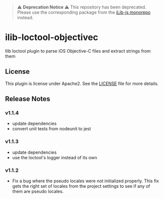 
> :warning: **Deprecation Notice** :warning:
> This repository has been deprecated. Please use the corresponding package from the [iLib-js monorepo](https://github.com/iLib-js/ilib-mono) instead.

# ilib-loctool-objectivec

Ilib loctool plugin to parse iOS Objective-C files and extract strings from them

## License

This plugin is license under Apache2. See the [LICENSE](./LICENSE)
file for more details.

## Release Notes

### v1.1.4

- update dependencies
- convert unit tests from nodeunit to jest

### v1.1.3

- update dependencies
- use the loctool's logger instead of its own

### v1.1.2

- Fix a bug where the pseudo locales were not initialized properly.
  This fix gets the right set of locales from the project settings to
  see if any of them are pseudo locales.

